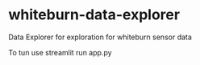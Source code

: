 # whiteburn-data-explorer
Data Explorer for exploration for whiteburn sensor data

To tun use streamlit run app.py
